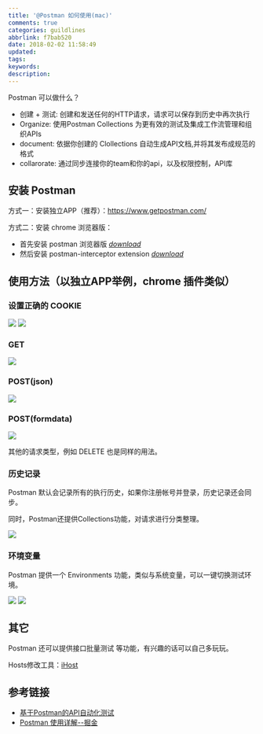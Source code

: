 ```yaml
---
title: '@Postman 如何使用(mac)'
comments: true
categories: guildlines
abbrlink: f7bab520
date: 2018-02-02 11:58:49
updated:
tags:
keywords:
description:
---
```


Postman 可以做什么？

- 创建 + 测试: 创建和发送任何的HTTP请求，请求可以保存到历史中再次执行
- Organize: 使用Postman Collections 为更有效的测试及集成工作流管理和组织APIs
- document: 依据你创建的 Clollections 自动生成API文档,并将其发布成规范的格式
- collarorate: 通过同步连接你的team和你的api，以及权限控制，API库

<!--more-->

## 安装 Postman

方式一：安装独立APP（推荐）：https://www.getpostman.com/

方式二：安装 chrome 浏览器版：

- 首先安装 postman 浏览器版 [ _*download*_ ](https://chrome.google.com/webstore/detail/postman/fhbjgbiflinjbdggehcddcbncdddomop?utm_source=chrome-ntp-icon)
- 然后安装 postman-interceptor extension [ _*download*_ ](https://chrome.google.com/webstore/detail/postman-interceptor/aicmkgpgakddgnaphhhpliifpcfhicfo?utm_source=chrome-ntp-icon)


## 使用方法（以独立APP举例，chrome 插件类似）

### 设置正确的 COOKIE

![](http://ipic-markdown.oss-cn-shanghai.aliyuncs.com/blog/2018-02-02-image2017-10-23_18-26-47.png)
![](http://ipic-markdown.oss-cn-shanghai.aliyuncs.com/blog/2018-02-02-image2017-10-23_18-21-27.png)

### GET

![](http://ipic-markdown.oss-cn-shanghai.aliyuncs.com/blog/2018-02-02-image2017-10-23_18-21-25.png)

### POST(json)

![](http://ipic-markdown.oss-cn-shanghai.aliyuncs.com/blog/2018-02-02-image2017-10-23_18-30-55.png)

### POST(formdata)

![](http://ipic-markdown.oss-cn-shanghai.aliyuncs.com/blog/2018-02-02-image2017-10-23_18-33-56.png)

其他的请求类型，例如 DELETE 也是同样的用法。

### 历史记录

Postman 默认会记录所有的执行历史，如果你注册帐号并登录，历史记录还会同步。

同时，Postman还提供Collections功能，对请求进行分类整理。

![](http://ipic-markdown.oss-cn-shanghai.aliyuncs.com/blog/2018-02-02-image2017-10-23_18-36-36.png)

### 环境变量

Postman 提供一个 Environments 功能，类似与系统变量，可以一键切换测试环境。

![](http://ipic-markdown.oss-cn-shanghai.aliyuncs.com/blog/2018-02-02-image2017-10-23_18-43-9.png)
![](http://ipic-markdown.oss-cn-shanghai.aliyuncs.com/blog/2018-02-02-image2017-10-23_18-44-37.png)

## 其它

Postman 还可以提供接口批量测试 等功能，有兴趣的话可以自己多玩玩。

Hosts修改工具：[iHost](https://itunes.apple.com/cn/app/ihosts-%E7%BC%96%E8%BE%91%E7%A5%9E%E5%99%A8/id1102004240?mt=12)

## 参考链接

- [基于Postman的API自动化测试](https://segmentfault.com/a/1190000005055899)
- [Postman 使用详解--掘金](http://lucia.xicp.cn/2016/05/21/test/postman%E7%AC%94%E8%AE%B0/)